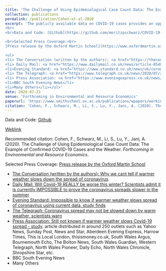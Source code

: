 ```yaml
---
title: 'The Challenge of Using Epidemiological Case Count Data: The Example of Confirmed COVID-19 Cases and the Weather'
collection: publications
permalink: /publication/Cohen-et-al-2020
excerpt: 'The publicly available data on COVID-19 cases provides an opportunity to better understand this new disease. However, strong attention needs to be paid to the limitations of the data to avoid making inaccurate conclusions. This article, which focuses on the relationship between the weather and COVID-19, raises the concern that the same factors influencing the spread of the disease might also affect the number of tests performed and who gets tested. For example, weather conditions impact the prevalence of respiratory diseases with symptoms similar to COVID-19, and this will likely influence the number of tests performed. This general limitation could severely undermine any similar analysis using existing COVID-19 data or comparable epidemiological data. This could mislead decision-makers on questions of great policy relevance.
<br>
<br>Data and Code: [Github](https://github.com/moritzpschwarz/COVID-19-weather-Oxford)<br>

<br>Selected Press Coverage:<br> 
[Press release by the Oxford Martin School](https://www.oxfordmartin.ox.ac.uk/news/warmer-weather-covid-19/)

<ul>
<li> The Conversation (written by the authors): <a href="https://theconversation.com/why-we-cant-tell-if-warmer-weather-slows-down-the-spread-of-coronavirus-142950">Why we cant tell if warmer weather slows down the spread of coronavirus</a></li>
<li> Daily Mail: <a href="https://www.dailymail.co.uk/news/article-8548099/Will-Covid-19-REALLY-worse-winter-Scientists-say-currently-impossible-tell.html">Will Covid-19 REALLY be worse this winter? Scientists admit it is currently IMPOSSIBLE to prove the coronavirus spreads slower in the summer</a></li>
<li>Evening Standard: <a href="https://www.standard.co.uk/news/uk/coronavirus-spread-warmer-and-colder-weather-study-oxford-university-a4506126.html">Impossible to know if warmer weather slows spread of coronavirus using current data, study finds</a></li>
<li> The Telegraph: <a href="https://www.telegraph.co.uk/news/2020/07/23/coronavirus-spread-may-notbe-slowed-warm-weather-scientists/">Coronavirus spread may not be slowed down by warm weather, scientists warn</a></li>
<li> Press Association: <a href="https://www.eveningexpress.co.uk/news/uk/still-not-known-if-warmer-weather-slows-covid-19-spread-study/">Still not known if warmer weather slows Covid-19 spread - study</a>. <br> Article distributed in around 250 outlets such as Yahoo News, Sunday Post, News and Star, Aberdeen Evening Express, Harrow Times, This is Local London, thisismoney.co.uk, South Wales Argus, Bournemouth Echo, The Bolton News, South Wales Guardian, Western Telegraph, North Wales Pioneer, Daily Echo, North Wales Chronicle, Shropshire Star, etc. </li>
<li>BBC South Evening News</li>
<li>Many Others</li></ul>'
date: 2020-07-23
venue: 'Forthcoming in Environmental and Resource Economics'
paperurl: 'https://www.smithschool.ox.ac.uk/publications/wpapers/workingpaper20-06.pdf'
citation: 'Cohen, F., Schwarz, M., Li, S., Lu, Y., Jani, A. (2020). The Challenge of Using Epidemiological Case Count Data: The Example of Confirmed COVID-19 Cases and the Weather. <i>Forthcoming in Environmental and Resource Economics</i>.'
---
```

Data and Code: [Github](https://github.com/moritzpschwarz/COVID-19-weather-Oxford)

[Weblink](https://www.smithschool.ox.ac.uk/publications/wpapers/workingpaper20-06.pdf)

Recommended citation: Cohen, F., Schwarz, M., Li, S., Lu, Y., Jani, A. (2020). The Challenge of Using Epidemiological Case Count Data: The Example of Confirmed COVID-19 Cases and the Weather. <i>Forthcoming in Environmental and Resource Economics</i>.


Selected Press Coverage: 
[Press release by the Oxford Martin School](https://www.oxfordmartin.ox.ac.uk/news/warmer-weather-covid-19/)

- [The Conversation (written by the authors): Why we cant tell if warmer weather slows down the spread of coronavirus](https://theconversation.com/why-we-cant-tell-if-warmer-weather-slows-down-the-spread-of-coronavirus-142950).
- [Daily Mail: Will Covid-19 REALLY be worse this winter? Scientists admit it is currently IMPOSSIBLE to prove the coronavirus spreads slower in the summer](https://www.dailymail.co.uk/news/article-8548099/Will-Covid-19-REALLY-worse-winter-Scientists-say-currently-impossible-tell.html)
- [Evening Standard: Impossible to know if warmer weather slows spread of coronavirus using current data, study finds](https://www.standard.co.uk/news/uk/coronavirus-spread-warmer-and-colder-weather-study-oxford-university-a4506126.html)
- [The Telegraph: Coronavirus spread may not be slowed down by warm weather, scientists warn](https://www.telegraph.co.uk/news/2020/07/23/coronavirus-spread-may-notbe-slowed-warm-weather-scientists/)
- [Press Association: Still not known if warmer weather slows Covid-19 spread - study](https://www.eveningexpress.co.uk/news/uk/still-not-known-if-warmer-weather-slows-covid-19-spread-study/). article distributed in around 250 outlets such as Yahoo News, Sunday Post, News and Star, Aberdeen Evening Express, Harrow Times, This is Local London, thisismoney.co.uk, South Wales Argus, Bournemouth Echo, The Bolton News, South Wales Guardian, Western Telegraph, North Wales Pioneer, Daily Echo, North Wales Chronicle, Shropshire Star, etc.
- BBC South Evening News
- Many Others


